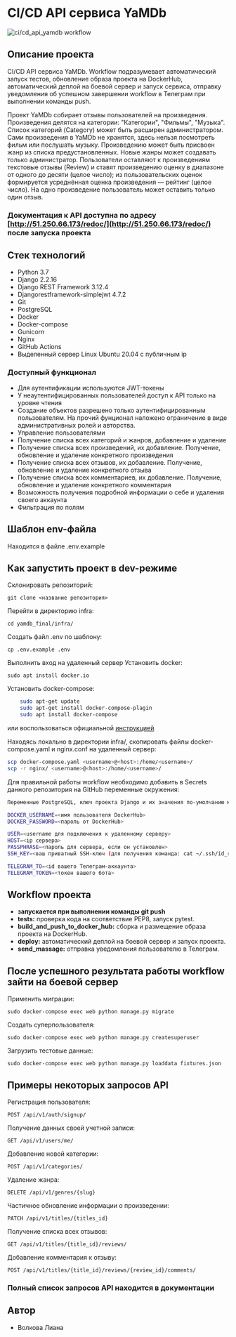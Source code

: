 # CI/CD API сервиса YaMDb

![ci/cd_api_yamdb workflow](https://github.com/LianaVolkova/yamdb_final/actions/workflows/yamdb_workflow.yml/badge.svg)

## Описание проекта

CI/CD API сервиса YaMDb. Workflow подразумевает автоматический запуск тестов, обновление образа проекта на DockerHub, автоматический деплой на боевой сервер и запуск сервиса, отправку уведомления об успешном завершении workflow в Телеграм при выполнении команды push.

Проект YaMDb собирает отзывы пользователей на произведения. Произведения делятся на категории: "Категории", "Фильмы", "Музыка". Список категорий (Category) может быть расширен администратором. Сами произведения в YaMDb не хранятся, здесь нельзя посмотреть фильм или послушать музыку. Произведению может быть присвоен жанр из списка предустановленных. Новые жанры может создавать только администратор. Пользователи оставляют к произведениям текстовые отзывы (Review) и ставят произведению оценку в диапазоне от одного до десяти (целое число); из пользовательских оценок формируется усреднённая оценка произведения — рейтинг (целое число). На одно произведение пользователь может оставить только один отзыв.

### Документация к API доступна по адресу [http://51.250.66.173/redoc/](http://51.250.66.173/redoc/) после запуска проекта

## Стек технологий

- Python 3.7
- Django 2.2.16
- Django REST Framework 3.12.4
- Djangorestframework-simplejwt 4.7.2
- Git
- PostgreSQL
- Docker
- Docker-compose
- Gunicorn
- Nginx
- GitHub Actions
- Выделенный сервер Linux Ubuntu 20.04 с публичным ip

### Доступный функционал

- Для аутентификации используются JWT-токены
- У неаутентифицированных пользователей доступ к API только на уровне чтения
- Создание объектов разрешено только аутентифицированным пользователям. На прочий фунционал наложено ограничение в виде административных ролей и авторства.
- Управление пользователями
- Получение списка всех категорий и жанров, добавление и удаление
- Получение списка всех произведений, их добавление. Получение, обновление и удаление конкретного произведения
- Получение списка всех отзывов, их добавление. Получение, обновление и удаление конкретного отзыва
- Получение списка всех комментариев, их добавление. Получение, обновление и удаление конкретного комментария
- Возможность получения подробной информации о себе и удаления своего аккаунта
- Фильтрация по полям

## Шаблон env-файла

Находится в файле .env.example

## Как запустить проект в dev-режиме

Склонировать репозиторий:  

```
git clone <название репозитория>
```

Перейти в директорию infra:  

```
cd yamdb_final/infra/
```  

Создать файл .env по шаблону:  

```
cp .env.example .env
```  

Выполнить вход на удаленный сервер
Установить docker:  

```
sudo apt install docker.io
```

Установить docker-compose:

``` bash
    sudo apt-get update
    sudo apt-get install docker-compose-plagin
    sudo apt install docker-compose     
```

или воспользоваться официальной [инструкцией](https://docs.docker.com/compose/install/)

Находясь локально в директории infra/, скопировать файлы docker-compose.yaml и nginx.conf на удаленный сервер:

```bash
scp docker-compose.yaml <username>@<host>:/home/<username>/
scp -r nginx/ <username>@<host>:/home/<username>/
```

Для правильной работы workflow необходимо добавить в Secrets данного репозитория на GitHub переменные окружения:

```bash
Переменные PostgreSQL, ключ проекта Django и их значения по-умолчанию можно взять из файла .env.example, затем установить свои.

DOCKER_USERNAME=<имя пользователя DockerHub>
DOCKER_PASSWORD=<пароль от DockerHub>

USER=<username для подключения к удаленному серверу>
HOST=<ip сервера>
PASSPHRASE=<пароль для сервера, если он установлен>
SSH_KEY=<ваш приватный SSH-ключ (для получения команда: cat ~/.ssh/id_rsa)>

TELEGRAM_TO=<id вашего Телеграм-аккаунта>
TELEGRAM_TOKEN=<токен вашего бота>
```

## Workflow проекта

- **запускается при выполнении команды git push**
- **tests:** проверка кода на соответствие PEP8, запуск pytest.
- **build_and_push_to_docker_hub:** сборка и размещение образа проекта на DockerHub.
- **deploy:** автоматический деплой на боевой сервер и запуск проекта.
- **send_massage:** отправка уведомления пользователю в Телеграм.

## После успешного результата работы workflow зайти на боевой сервер

Применить миграции:  

```
sudo docker-compose exec web python manage.py migrate
```

Создать суперпользователя:  

```
sudo docker-compose exec web python manage.py createsuperuser
```

Загрузить тестовые данные:  

```
sudo docker-compose exec web python manage.py loaddata fixtures.json
```

## Примеры некоторых запросов API

Регистрация пользователя:

```
POST /api/v1/auth/signup/
```  

Получение данных своей учетной записи:

```
GET /api/v1/users/me/
```  

Добавление новой категории:

```
POST /api/v1/categories/
```  

Удаление жанра:

```
DELETE /api/v1/genres/{slug}
```  

Частичное обновление информации о произведении:

```
PATCH /api/v1/titles/{titles_id}
```  

Получение списка всех отзывов:

```
GET /api/v1/titles/{title_id}/reviews/
```  

Добавление комментария к отзыву:

```
POST /api/v1/titles/{title_id}/reviews/{review_id}/comments/
```

### Полный список запросов API находится в документации

## Автор

- Волкова Лиана

